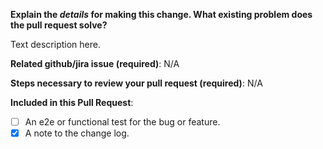 **Explain the _details_ for making this change. What existing problem does the pull request solve?**

Text description here.

**Related github/jira issue (required)**:
N/A

**Steps necessary to review your pull request (required)**:
N/A

**Included in this Pull Request**:
- [ ] An e2e or functional test for the bug or feature.
- [x] A note to the change log.

<!-- After submitting your PR, please check back to make sure tests pass on the github actions. -->

